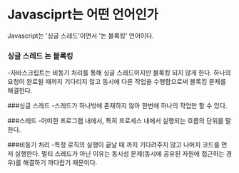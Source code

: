 # Javasciprt는 어떤 언어인가

Javascript는 '싱글 스레드'이면서 '논 블록킹' 언어이다.

### 싱글 스레드 논 블록킹

 -자바스크립트는 비동기 처리를 통해 싱글 스레드이지만 블록킹 되지 않게 한다.
 하나의 요청이 완료될 때까지 기다리지 않고 동시에 다른 작업을 수행함으로써 블록킹 문제를 해결한다.

 ###싱글 스레드
 -스레드가 하나밖에 존재하지 않아 한번에 하나의 작업만 할 수 있다.

 ###스레드
 -어떠한 프로그램 내에서, 특히 프로세스 내에서 실행되는 흐름의 단위를 말한다.

 ###비동기 처리
 -특정 로직의 실행이 끝날 때 까지 기다려주지 않고 나머지 코드를 먼저 실행한다.
 멀티 스레드가 아닌 이유는 동시성 문제(동시에 공유된 자원에 접근하는 경우)를 해결하기 까다랍기 때문이다.